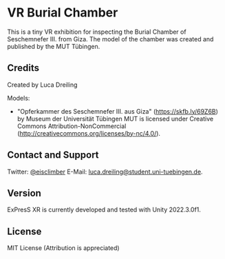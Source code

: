 # VR Burial Chamber

This is a tiny VR exhibition for inspecting the Burial Chamber of Seschemnefer III. from Giza. The model of the chamber was created and published by the MUT Tübingen.

## Credits

Created by Luca Dreiling

Models: 
- "Opferkammer des Seschemnefer III. aus Giza" (https://skfb.ly/69Z6B) by Museum der Universität Tübingen MUT is licensed under Creative Commons Attribution-NonCommercial (http://creativecommons.org/licenses/by-nc/4.0/).


## Contact and Support 

Twitter: [@eisclimber](https://twitter.com/eisclimber)
E-Mail: [luca.dreiling@student.uni-tuebingen.de](mailto:luca.dreiling@student.uni-tuebingen.de).

## Version

ExPresS XR is currently developed and tested with Unity 2022.3.0f1.

## License

MIT License (Attribution is appreciated)
